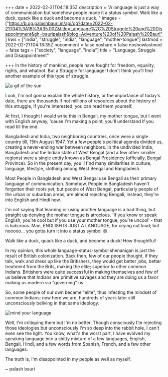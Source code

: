 +++
date = 2022-02-21T04:18:35Z
description = "A language is just a way of communication but somehow people made it a status symbol. Walk like a duck, quack like a duck and become a duck. "
images = ["https://b.og.palashbauri.in/api/og?date=2022-02-21T04%3A18%3A35.00Z&title=Language%2C%20Struggle%20and%20Disappointment&gh=bauripalash&blog=Adventure%20of%20Palash%20Bauri"]
kws = ["india", "struggle", "india", "language", "mother-tongue"]
lastmod = 2022-02-21T04:18:35Z
nocomment = false
noshare = false
noshowlastmod = false
tags = ["society", "language", "India"]
title = "Language, Struggle and Disappointment"

+++
In the history of mankind, people have fought for freedom, equality, rights, and whatnot. But a Struggle for language! I don't think you'll find another example of this type of struggle.

![a gif of the sun](https://c.tenor.com/kNbaYz9auG4AAAAd/sun-is-out-clouds-are-gone.gif)

Look, I'm not gonna explain the whole history, or the importance of today's date, there are thousands if not millions of resources about the history of this struggle, if you're interested, you can read them yourself.

At first, I thought I would write this in Bengali, my mother tongue, but I went with English anyway, 'cause I'm making a point, you'll understand if you read till the end.

Bangladesh and India, two neighboring countries, once were a single country till, 15th August 1947. Yet a few people's political agenda divided us, creating a never-ending war between neighbors.
In the undivided India, Bangladesh and the Indian state of West Bengal (and a few other smaller regions) were a single entity known as Bengal Presidency (officially, Bengal Province). So in the present day, you'll find many similarities in culture, language, lifestyle, clothing among West Bengal and Bangladesh. 

Most People in Bangladesh and West Bengal use Bengali as their primary language of communication. Somehow, People in Bangladesh haven't forgotten their roots yet, but people of West Bengal, particularly people of the urban or suburban areas, are almost rejecting Bengali, instead, they're into English and Hindi now.

I'm not saying that learning or using another language is a bad thing, but straight up denying the mother tongue is atrocious. 'If you know or speak English, you're cool but if you use your mother tongue, you're uncool' - that is ludicrous. Man, ENGLISH IS JUST A LANGUAGE, for crying out loud; but nooooo... you gotta turn it into a status symbol 😑. 

Walk like a duck, quack like a duck, and become a duck! How thoughtful!

In my opinion, this whole language-status-symbol shenanigan is just the result of British colonization. Back then, few of our people thought, if they talk, walk and dress up like the Britishers, they would get better jobs, better treatment from the Brits, making the elite; superior to other common Indians. Britishers were quite successful in making themselves and few of us believe that Indians are primitive savages and they are doing us a favor making us modern via "governing" us.

So, some people of our own became "elite", thus infecting the mindset of common Indians; now here we are, hundreds of years later still unconsciously beliving in that same ideology.

![mind your language ](https://c.tenor.com/ymN6h61ZQ7sAAAAd/mind-your.gif)

Well, I'm critiquing them but I'm no better. Though consciously I'm rejecting those ideologies but unconsciously I'm so deep into the rabbit hole, I can't even see the light. You know, what's the worst part, I have evolved my speaking language into a shitty mixture of a few languages, English, Bengali, Hindi, and a few words from Spanish, French, and a few other languages.

The truth is, I'm disappointed in my people as well as myself.

~ palash bauri


